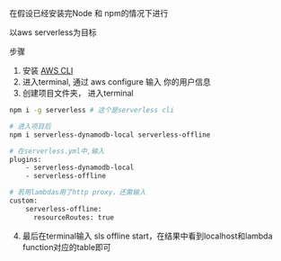 在假设已经安装完Node 和 npm的情况下进行

以aws serverless为目标



步骤

1. 安装 [AWS CLI](https://docs.aws.amazon.com/cli/latest/userguide/cli-chap-install.html) 
2. 进入terminal, 通过 aws configure 输入 你的用户信息
3. 创建项目文件夹， 进入terminal

```bash
npm i -g serverless # 这个是serverless cli

# 进入项目后
npm i serverless-dynamodb-local serverless-offline

# 在serverless.yml中,输入
plugins:
	- serverless-dynamodb-local
	- serverless-offline

# 若用lambdas用了http proxy，还需输入
custom:
	serverless-offline:
	  resourceRoutes: true
```

4. 最后在terminal输入 sls offline start，在结果中看到localhost和lambda function对应的table即可